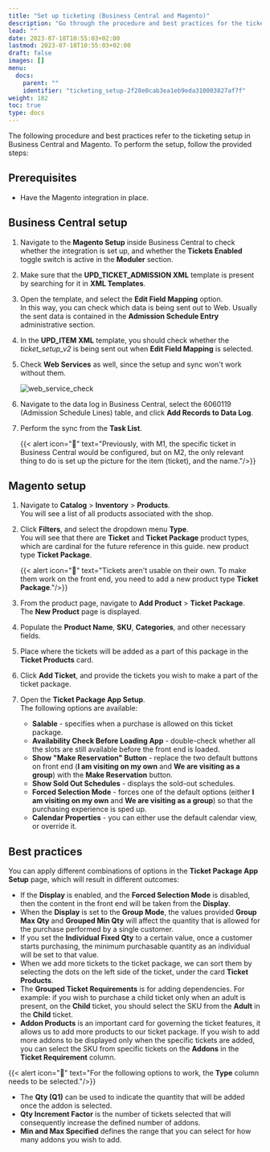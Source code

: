```yaml
---
title: "Set up ticketing (Business Central and Magento)"
description: "Go through the procedure and best practices for the ticketing setup in Business Central and Magento."
lead: ""
date: 2023-07-18T10:55:03+02:00
lastmod: 2023-07-18T10:55:03+02:00
draft: false
images: []
menu:
  docs:
    parent: ""
    identifier: "ticketing_setup-2f28e0cab3ea1eb9eda310003827af7f"
weight: 182
toc: true
type: docs
---
```


The following procedure and best practices refer to the ticketing setup in Business Central and Magento. To perform the setup, follow the provided steps: 

## Prerequisites

- Have the Magento integration in place.

## Business Central setup

1. Navigate to the **Magento Setup** inside Business Central to check whether the integration is set up, and whether the **Tickets Enabled** toggle switch is active in the **Moduler** section.
2. Make sure that the **UPD_TICKET_ADMISSION XML** template is present by searching for it in **XML Templates**.
3. Open the template, and select the **Edit Field Mapping** option.     
   In this way, you can check which data is being sent out to Web. Usually the sent data is contained in the **Admission Schedule Entry** administrative section.
4. In the **UPD_ITEM XML** template, you should check whether the *ticket_setup_v2* is being sent out when **Edit Field Mapping** is selected.
5. Check **Web Services** as well, since the setup and sync won't work without them. 

    ![web_service_check](Picture3.png)

6. Navigate to the data log in Business Central, select the 6060119 (Admission Schedule Lines) table, and click **Add Records to Data Log**.
7. Perform the sync from the **Task List**.

      {{< alert icon="📝" text="Previously, with M1, the specific ticket in Business Central would be configured, but on M2, the only relevant thing to do is set up the picture for the item (ticket), and the name."/>}}

## Magento setup

1. Navigate to **Catalog** > **Inventory** > **Products**.    
   You will see a list of all products associated with the shop.
2. Click **Filters**, and select the dropdown menu **Type**.    
   You will see that there are **Ticket** and **Ticket Package** product types, which are cardinal for the future reference in this guide. 
new product type **Ticket Package**.

    {{< alert icon="📝" text="Tickets aren't usable on their own. To make them work on the front end, you need to add a new product type <b>Ticket Package</b>."/>}}

3. From the product page, navigate to **Add Product** > **Ticket Package**.   
   The **New Product** page is displayed. 
4. Populate the **Product Name**, **SKU**, **Categories**, and other necessary fields.
5. Place where the tickets will be added as a part of this package in the **Ticket Products** card.
6. Click **Add Ticket**, and provide the tickets you wish to make a part of the ticket package. 
7. Open the **Ticket Package App Setup**.     
   The following options are available:
   - **Salable** - specifies when a purchase is allowed on this ticket package.
   - **Availability Check Before Loading App** - double-check whether all the slots are still available before the front end is loaded.
   - **Show "Make Reservation" Button** - replace the two default buttons on front end (**I am visiting on my own** and **We are visiting as a group**) with the **Make Reservation** button. 
   - **Show Sold Out Schedules** - displays the sold-out schedules.
   - **Forced Selection Mode** - forces one of the default options (either **I am visiting on my own** and **We are visiting as a group**) so that the purchasing experience is sped up. 
   - **Calendar Properties** - you can either use the default calendar view, or override it. 

## Best practices

You can apply different combinations of options in the **Ticket Package App Setup** page, which will result in different outcomes: 

- If the **Display** is enabled, and the **Forced Selection Mode** is disabled, then the content in the front end will be taken from the **Display**. 
- When the **Display** is set to the **Group Mode**, the values provided **Group Max Qty** and **Grouped Min Qty** will affect the quantity that is allowed for the purchase performed by a single customer.
- If you set the **Individual Fixed Qty** to a certain value, once a customer starts purchasing, the minimum purchasable quantity as an individual will be set to that value. 
- When we add more tickets to the ticket package, we can sort them by selecting the dots on the left side of the ticket, under the card **Ticket Products**. 
- The **Grouped Ticket Requirements** is for adding dependencies. For example: if you wish to purchase a child ticket only when an adult is present, on the **Child** ticket, you should select the SKU from the **Adult** in the **Child** ticket.   
- **Addon Products** is an important card for governing the ticket features, it allows us to add more products to our ticket package. If you wish to add more addons to be displayed only when the specific tickets are added, you can select the SKU from specific tickets on the **Addons** in the **Ticket Requirement** column. 

{{< alert icon="📝" text="For the following options to work, the <b>Type</b> column needs to be selected."/>}}

- The **Qty (Q1)** can be used to indicate the quantity that will be added once the addon is selected. 
- **Qty Increment Factor** is the number of tickets selected that will consequently increase the defined number of addons. 
- **Min and Max Specified** defines the range that you can select for how many addons you wish to add. 
